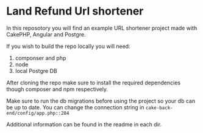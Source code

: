 # Land Refund Url shortener

In this reposotory you will find an example URL shortener project made with CakePHP, Angular and Postgre.

If you wish to build the repo locally you will need:

1. componser and php
2. node
3. local Postgre DB

After cloning the repo make sure to install the required dependencies though composer and npm respectively.

Make sure to run the db migrations before using the project so your db can be up to date. You can change the connection string in `cake-back-end/config/app.php::284`

Additional information can be found in the readme in each dir.
